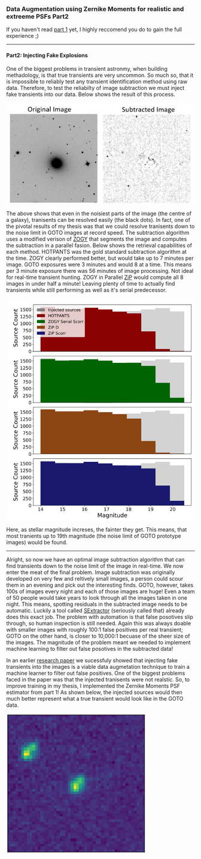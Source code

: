 ### Data Augmentation using Zernike Moments for realistic and extreeme PSFs Part2


If you haven't read [part 1](cat_port.md) yet, I highly reccomend you do to gain the full experience ;)

---

#### Part2: Injecting Fake Explosions

One of the biggest problems in transient astronmy, when building methadology, is that true transients are very uncommon. So much so, that it is impossible to reliably test any transient identification method using raw data. Therefore, to test the reliabilty of image subtraction we must inject fake transients into our data. Below shows the result of this process.

<img src="images/Galaxy_sub.PNG?raw=true"/>

The above shows that even in the noisiest parts of the image (the centre of a galaxy), tranisents can be resolved easily (the black dots). In fact, one of the pivotal results of my thesis was that we could resolve tranisents down to the noise limit in GOTO images at record speed. The subtraction algorithm uses a modified verison of [ZOGY](https://iopscience.iop.org/article/10.3847/0004-637X/830/1/27) that segments the image and computes the subtraction in a parallel fasion. Below shows the retrieval capabilities of each method. HOTPANTS was the gold standard subtraction algorithm at the time. ZOGY clearly performed better, but would take up to 7 minutes per image. GOTO exposures were 3 minutes and would 8 at a time. This means per 3 minute exposure there was 56 minutes of image processing. Not ideal for real-time transient hunting. ZOGY in Parallel [ZiP](https://github.com/GOTO-OBS/ZiP) would compute all 8 images in under half a minute! Leaving plenty of time to actually find transients while still performing as well as it's serial predecessor. 

<img src="images/SPEEDY.PNG?raw=true"/>

Here, as stellar magnitude increses, the fainter they get. This means, that most tranients up to 19th magnitude (the noise limit of GOTO prototype images) would be found.  

---

Alright, so now we have an optimal image subtraction algorithm that can find transients down to the noise limit of the image in real-time. We now enter the meat of the final problem. Image subtraction was originally developed on very few and reltively small images, a person could scour them in an evening and pick out the interesting finds. GOTO, however, takes 100s of images every night and each of those images are huge! Even a team of 50 people would take years to look through all the images taken in one night. This means, spotting residuals in the subtracted image needs to be automatic. Luckily a tool called [SExtractor](https://www.astromatic.net/software/sextractor/) (seriously called that) already does this exact job. The problem with automation is that false posotives slip through, so human inspection is still needed. Again this was always doable with smaller images with roughly 100:1 false positives per real transient; GOTO on the other hand, is closer to 10,000:1 becuase of the sheer size of the images. The magnitude of the problem meant we needed to implement machine learning to filter out false posotives in the subtracted data!

In an earlier [research paper](https://academic.oup.com/mnras/article-abstract/499/4/6009/5920226?redirectedFrom=fulltext) we sucessfuly showed that injecting fake transients into the images is a viable data augmetation technique to train a machine learner to filter out false positives. One of the biggest problems faced in the paper was that the injected tranisents were not realstic. So, to improve training in my thesis, I implemented the Zernike Moments PSF estimator from part 1! As shown below, the injected sources would then much better represent what a true transient would look like in the GOTO data.

<img src="images/INJECTION.PNG?raw=true"/>




